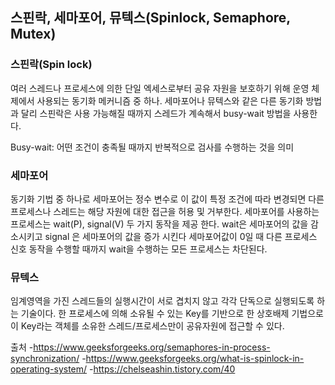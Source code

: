 ## 스핀락, 세마포어, 뮤텍스(Spinlock, Semaphore, Mutex)

### 스핀락(Spin lock)

여러 스레드나 프로세스에 의한 단일 엑세스로부터 공유 자원을 보호하기 위해 운영 체제에서 사용되는 동기화 메커니즘 중 하나.
세마포어나 뮤텍스와 같은 다른 동기화 방법과 달리 스핀락은 사용 가능해질 때까지 스레드가 계속해서 busy-wait 방법을 사용한다.

Busy-wait: 어떤 조건이 충족될 때까지 반복적으로 검사를 수행하는 것을 의미

### 세마포어

동기화 기법 중 하나로 세마포어는 정수 변수로 이 값이 특정 조건에 따라 변경되면 다른 프로세스나 스레드는 해당 자원에 대한 접근을 허용 및 거부한다.
세마포어를 사용하는 프로세스는 wait(P), signal(V) 두 가지 동작을 제공 한다.
wait은 세마포어의 값을 감소시키고 signal 은 세마포어의 값을 증가 시킨다
세마포어값이 0일 때 다른 프로세스 신호 동작을 수행할 때까지 wait을 수행하는 모든 프로세스는 차단된다.

### 뮤텍스

임계영역을 가진 스레드들의 실행시간이 서로 겹치지 않고 각각 단독으로 실행되도록 하는 기술이다.
한 프로세스에 의해 소유될 수 있는 Key를 기반으로 한 상호배제 기법으로 이 Key라는 객체를 소유한 스레드/프로세스만이 공유자원에 접근할 수 있다.



출처
-https://www.geeksforgeeks.org/semaphores-in-process-synchronization/
-https://www.geeksforgeeks.org/what-is-spinlock-in-operating-system/
-https://chelseashin.tistory.com/40